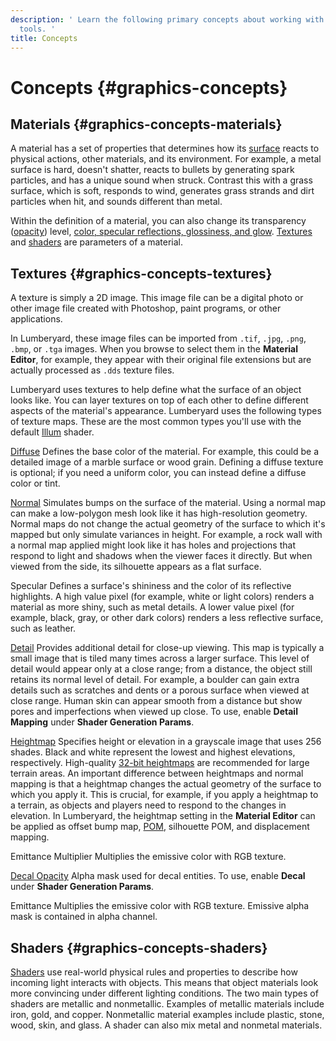 ```yaml
---
description: ' Learn the following primary concepts about working with &ALY;''s graphic
  tools. '
title: Concepts
---
```

# Concepts {#graphics-concepts}

## Materials {#graphics-concepts-materials}

A material has a set of properties that determines how its [surface](/docs/userguide/materials/surface-types.md) reacts to physical actions, other materials, and its environment\. For example, a metal surface is hard, doesn't shatter, reacts to bullets by generating spark particles, and has a unique sound when struck\. Contrast this with a grass surface, which is soft, responds to wind, generates grass strands and dirt particles when hit, and sounds different than metal\.

Within the definition of a material, you can also change its transparency \([opacity](/docs/userguide/materials/opacity.md)\) level, [color, specular reflections, glossiness, and glow](/docs/userguide/materials/color-lighting.md)\. [Textures](#graphics-concepts-textures) and [shaders](/docs/userguide/materials/shaders/intro.md) are parameters of a material\.

## Textures {#graphics-concepts-textures}

A texture is simply a 2D image\. This image file can be a digital photo or other image file created with Photoshop, paint programs, or other applications\.

In Lumberyard, these image files can be imported from `.tif`, `.jpg`, `.png`, `.bmp`, or `.tga` images\. When you browse to select them in the **Material Editor**, for example, they appear with their original file extensions but are actually processed as `.dds` texture files\.

Lumberyard uses textures to help define what the surface of an object looks like\. You can layer textures on top of each other to define different aspects of the material's appearance\. Lumberyard uses the following types of texture maps\. These are the most common types you'll use with the default [Illum](/docs/userguide/shaders/illum.md) shader\.

[Diffuse](/docs/userguide/materials/maps/diffuse.md)
Defines the base color of the material\. For example, this could be a detailed image of a marble surface or wood grain\. Defining a diffuse texture is optional; if you need a uniform color, you can instead define a diffuse color or tint\.

[Normal](/docs/userguide/materials/maps/normal-intro.md)
Simulates bumps on the surface of the material\. Using a normal map can make a low\-polygon mesh look like it has high\-resolution geometry\. Normal maps do not change the actual geometry of the surface to which it's mapped but only simulate variances in height\. For example, a rock wall with a normal map applied might look like it has holes and projections that respond to light and shadows when the viewer faces it directly\. But when viewed from the side, its silhouette appears as a flat surface\.

Specular
Defines a surface's shininess and the color of its reflective highlights\. A high value pixel \(for example, white or light colors\) renders a material as more shiny, such as metal details\. A lower value pixel \(for example, black, gray, or other dark colors\) renders a less reflective surface, such as leather\.

[Detail](/docs/userguide/materials/maps/detail-intro.md)
Provides additional detail for close\-up viewing\. This map is typically a small image that is tiled many times across a larger surface\. This level of detail would appear only at a close range; from a distance, the object still retains its normal level of detail\. For example, a boulder can gain extra details such as scratches and dents or a porous surface when viewed at close range\. Human skin can appear smooth from a distance but show pores and imperfections when viewed up close\. To use, enable **Detail Mapping** under **Shader Generation Params**\.

[Heightmap](/docs/userguide/materials/maps/displacement-intro.md)
Specifies height or elevation in a grayscale image that uses 256 shades\. Black and white represent the lowest and highest elevations, respectively\. High\-quality [32\-bit heightmaps](/docs/userguide/terrain/heightmap-import.md) are recommended for large terrain areas\. An important difference between heightmaps and normal mapping is that a heightmap changes the actual geometry of the surface to which you apply it\. This is crucial, for example, if you apply a heightmap to a terrain, as objects and players need to respond to the changes in elevation\. In Lumberyard, the heightmap setting in the **Material Editor** can be applied as offset bump map, [POM](/docs/userguide/ly-glos-chap#pom), silhouette POM, and displacement mapping\.

Emittance Multiplier
Multiplies the emissive color with RGB texture\.

[Decal Opacity](/docs/userguide/materials/maps/decal-intro.md)
Alpha mask used for decal entities\. To use, enable **Decal** under **Shader Generation Params**\.

Emittance
Multiplies the emissive color with RGB texture\. Emissive alpha mask is contained in alpha channel\.

## Shaders {#graphics-concepts-shaders}

[Shaders](/docs/userguide/materials/shaders/intro.md) use real\-world physical rules and properties to describe how incoming light interacts with objects\. This means that object materials look more convincing under different lighting conditions\. The two main types of shaders are metallic and nonmetallic\. Examples of metallic materials include iron, gold, and copper\. Nonmetallic material examples include plastic, stone, wood, skin, and glass\. A shader can also mix metal and nonmetal materials\.